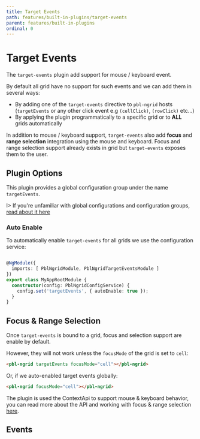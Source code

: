 ```yaml
---
title: Target Events
path: features/built-in-plugins/target-events
parent: features/built-in-plugins
ordinal: 0
---
```

# Target Events

The `target-events` plugin add support for mouse / keyboard event.

By default all grid have no support for such events and we can add them in several ways:

- By adding one of the `target-events` directive to `pbl-ngrid` hosts (`targetEvents` or any other click event e.g `(cellClick)`, `(rowClick)` etc...)
- By applying the plugin programmatically to a specific grid or to **ALL** grids automatically

In addition to mouse / keyboard support, `target-events` also add **focus** and **range selection** integration
using the mouse and keyboard. Focus and range selection support already exists in grid but `target-events` exposes them to the user.

## Plugin Options

This plugin provides a global configuration group under the name `targetEvents`.

I> If you're unfamiliar with global configurations and configuration groups, [read about it here](../../../features/grid/global-settings)

### Auto Enable

To automatically enable `target-events` for all grids we use the configuration service:

```typescript

@NgModule({
  imports: [ PblNgridModule, PblNgridTargetEventsModule ]
})
export class MyAppRootModule {
  constructor(config: PblNgridConfigService) {
    config.set('targetEvents', { autoEnable: true });
  }
}
```

## Focus & Range Selection

Once `target-events` is bound to a grid, focus and selection support are enable by default.

However, they will not work unless the `focusMode` of the grid is set to `cell`:

```html
<pbl-ngrid targetEvents focusMode="cell"></pbl-ngrid>
```

Or, if we auto-enabled target events globally:

```html
<pbl-ngrid focusMode="cell"></pbl-ngrid>
```

<div pbl-example-view="pbl-focus-and-range-selection-example"></div>

The plugin is used the ContextApi to support mouse & keyboard behavior, you can read more about the API and working with focus & range selection [here](../../grid/focus-and-selection).

## Events

<div pbl-example-view="pbl-target-events-example"></div>

<div pbl-example-view="pbl-enter-and-leave-events-example"></div>
